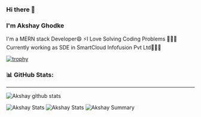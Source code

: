 ### Hi there 👋
### I'm Akshay Ghodke
I'm a MERN stack Developer😄 
⚡I Love Solving Coding Problems
🌱🌱🌱Currently working as SDE in SmartCloud Infofusion Pvt Ltd🌱🌱🌱

[![trophy](https://github-profile-trophy.vercel.app/?username=akshay-ghodke&column=8&no-frame=true)](https://github.com/ryo-ma/github-profile-trophy)


### 📊 GitHub Stats:
---
![Akshay github stats](https://github-readme-stats.vercel.app/api?username=akshay-ghodke&theme=radical&show_icons=true&count_private=true)

![Akshay Stats](https://github-profile-summary-cards.vercel.app/api/cards/repos-per-language?username=akshay-ghodke&theme=solarized_dark)
![Akshay Stats](https://github-profile-summary-cards.vercel.app/api/cards/most-commit-language?username=akshay-ghodke&theme=solarized_dark)
![Akshay Summary](https://github-profile-summary-cards.vercel.app/api/cards/profile-details?username=akshay-ghodke&theme=solarized_dark)
